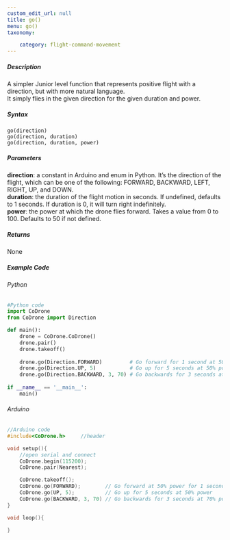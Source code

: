 ```yaml
---
custom_edit_url: null
title: go()
menu: go()
taxonomy:

	category: flight-command-movement
---
```


##### Description

A simpler Junior level function that represents positive flight with a direction, but with more natural language. <br />
It simply flies in the given direction for the given duration and power.

##### Syntax

```go(direction)```<br />
```go(direction, duration)```<br />
```go(direction, duration, power)```

##### Parameters

**direction**:	a constant in Arduino and enum in Python. It’s the direction of the flight, which can be one of the following: FORWARD, BACKWARD, LEFT, RIGHT, UP, and DOWN.<br />
**duration**:	the duration of the flight motion in seconds. If undefined, defaults to 1 seconds. If duration is 0, it will turn right indefinitely.<br />
**power**:		the power at which the drone flies forward. Takes a value from 0 to 100. Defaults to 50 if not defined.

##### Returns

None

##### Example Code
###### Python
```python
#Python code
import CoDrone
from CoDrone import Direction

def main():	
	drone = CoDrone.CoDrone()
	drone.pair()
	drone.takeoff()
	
	drone.go(Direction.FORWARD) 		# Go forward for 1 second at 50% power
	drone.go(Direction.UP, 5) 			# Go up for 5 seconds at 50% power
	drone.go(Direction.BACKWARD, 3, 70) # Go backwards for 3 seconds at 70% power
	
if __name__ == '__main__':
	main()


```
###### Arduino
```c
//Arduino code
#include<CoDrone.h>		//header

void setup(){
	//open serial and connect
	CoDrone.begin(115200);
	CoDrone.pair(Nearest);

	CoDrone.takeoff();
	CoDrone.go(FORWARD); 		// Go forward at 50% power for 1 second
	CoDrone.go(UP, 5); 			// Go up for 5 seconds at 50% power
	CoDrone.go(BACKWARD, 3, 70) // Go backwards for 3 seconds at 70% power	
}

void loop(){

}

```